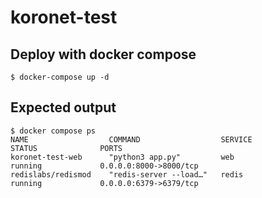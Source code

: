 # koronet-test

## Deploy with docker compose
    
```
$ docker-compose up -d

```
## Expected output
```
$ docker compose ps
NAME                  COMMAND                  SERVICE             STATUS              PORTS
koronet-test-web      "python3 app.py"         web                 running             0.0.0.0:8000->8000/tcp
redislabs/redismod    "redis-server --load…"   redis               running             0.0.0.0:6379->6379/tcp
```
